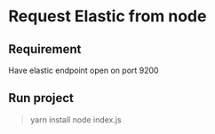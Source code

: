 # Request Elastic from node

## Requirement
Have elastic endpoint open on port 9200

## Run project
> yarn install
> node index.js